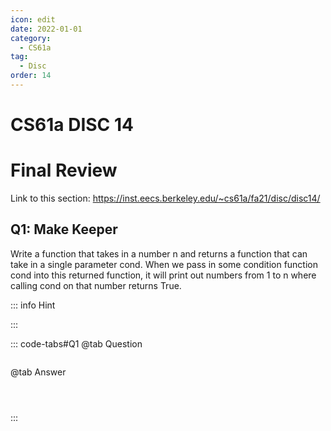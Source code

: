 ```yaml
---
icon: edit
date: 2022-01-01
category:
  - CS61a
tag:
  - Disc
order: 14
---
```


# CS61a DISC 14
# Final Review
Link to this section: <https://inst.eecs.berkeley.edu/~cs61a/fa21/disc/disc14/>
## Q1: Make Keeper
Write a function that takes in a number n and returns a function that can take in a single parameter cond. When we pass in some condition function cond into this returned function, it will print out numbers from 1 to n where calling cond on that number returns True.

::: info Hint

:::

::: code-tabs#Q1
@tab Question
```

```

@tab Answer
```



```
:::

